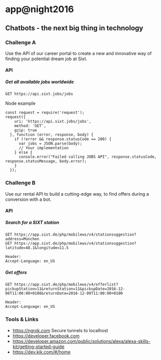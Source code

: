 # app@night2016

## Chatbots - the next big thing in technology


### Challenge A
Use the API of our career portal to create a new and innovative way of finding your potential dream job at Sixt.

#### API

##### Get all available jobs worldwide
```
GET https://api.sixt.jobs/jobs
```
Node example
```
const request = require('request');
request({
    uri: 'https://api.sixt.jobs/jobs',
    method: 'GET',
    gzip: true
  }, function (error, response, body) {
    if (!error && response.statusCode == 200) {
      var jobs = JSON.parse(body);
      // Your implementation
    } else {
      console.error("Failed calling JOBS API", response.statusCode, response.statusMessage, body.error);
    }
  });
```

### Challenge B
Use our rental API to build a cutting-edge way, to find offers during a conversion with a bot.

#### API

##### Search for a SIXT station
```
GET https://app.sixt.de/php/mobilews/v4/stationsuggestion?address=München
GET https://app.sixt.de/php/mobilews/v4/stationsuggestion?latitude=48.1&longitude=11.5

Header:
Accept-Language: en_US
```

##### Get offers
```
GET https://app.sixt.de/php/mobilews/v4/offerlist?pickupStation=11&returnStation=11&pickupDate=2016-12-06T11:00:00+0100&returnDate=2016-12-09T11:00:00+0100

Header:
Accept-Language: en_US
```

### Tools & Links
- https://ngrok.com Secure tunnels to localhost
- https://developer.facebook.com
- https://developer.amazon.com/public/solutions/alexa/alexa-skills-kit/getting-started-guide
- https://dev.kik.com/#/home

